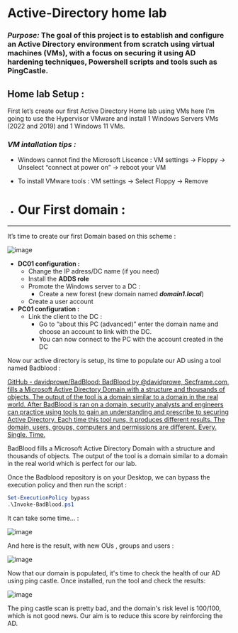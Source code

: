 # Active-Directory home lab 

### *Purpose:* The goal of this project is to establish and configure an Active Directory environment from scratch using virtual machines (VMs), with a focus on securing it using AD hardening techniques, Powershell scripts and tools such as PingCastle.

## Home lab Setup :

First let’s create our first Active Directory Home lab using VMs here I’m going to use the Hypervisor VMware and install 1 Windows Servers VMs (2022 and 2019) and 1 Windows 11 VMs.

### *VM intallation tips :*

- Windows cannot find the Microsoft Liscence : VM settings → Floppy → Unselect “connect at power on” → reboot your VM
- To install VMware tools : VM settings → Select Floppy → Remove

- # Our First domain :

---

It’s time to create our first Domain based on this scheme :

![image](https://github.com/owen62/Active-Directory-Home-lab/assets/65536127/7d1bcafb-27bd-4d66-8af8-2c6072af9be1)


- **DC01 configuration :**
    - Change the IP adress/DC name (if you need)
    - Install the **ADDS role**
    - Promote the Windows server to a DC :
        - Create a new forest (new domain named ***domain1.local***)
    - Create a user account
- **PC01 configuration :**
    - Link the client to the DC :
        - Go to “about this PC (advanced)” enter the domain name and choose an account to link with the DC.
        - You can now connect to the PC with the account created in the DC

Now our active directory is setup, its time to populate our AD using a tool named Badblood : 

[GitHub - davidprowe/BadBlood: BadBlood by @davidprowe, Secframe.com, fills a Microsoft Active Directory Domain with a structure and thousands of objects. The output of the tool is a domain similar to a domain in the real world.  After BadBlood is ran on a domain, security analysts and engineers can practice using tools to gain an understanding and prescribe to securing Active Directory. Each time this tool runs, it produces different results.  The domain, users, groups, computers and permissions are different. Every. Single. Time.](https://github.com/davidprowe/BadBlood?tab=readme-ov-file)

BadBlood fills a Microsoft Active Directory Domain with a structure and thousands of objects. The output of the tool is a domain similar to a domain in the real world which is perfect for our lab.

Once the Badblood repository is on your Desktop, we can bypass the execution policy and then run the script :

```powershell
Set-ExecutionPolicy bypass
.\Invoke-BadBlood.ps1
```

It can take some time… :

![image](https://github.com/owen62/Active-Directory-Home-lab/assets/65536127/1290ffa4-4366-4ebe-aba2-60c3bf9299d1)

And here is the result, with new OUs , groups and users :

![image](https://github.com/owen62/Active-Directory-Home-lab/assets/65536127/0bec4df2-cd97-444f-8a4e-27d1ece57526)


Now that our domain is populated, it's time to check the health of our AD using ping castle. Once installed, run the tool and check the results:

![image](https://github.com/owen62/Active-Directory-Home-lab/assets/65536127/2ab2c0a3-0351-4fcc-922a-560bab9796aa)

The ping castle scan is pretty bad, and the domain's risk level is 100/100, which is not good news. Our aim is to reduce this score by reinforcing the AD.
